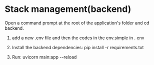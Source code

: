 # Stack management(backend)
Open a command prompt at the root of the application's folder and cd backend.

1. add a new .env file and then the codes in the env.simple in . env

2. Install the backend dependencies: pip install -r requirements.txt

3. Run: uvicorn main:app --reload
